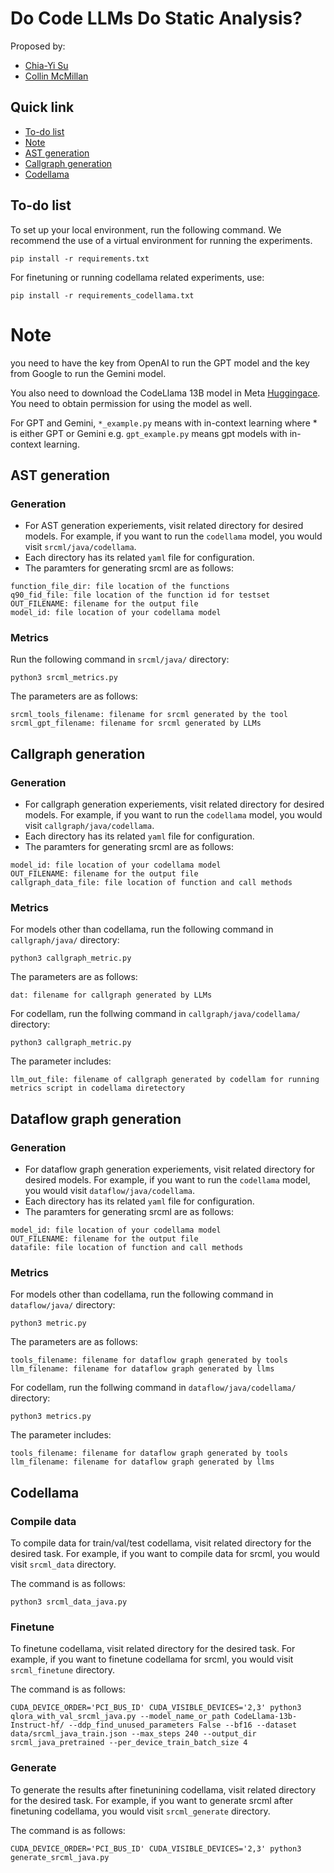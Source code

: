 # Do Code LLMs Do Static Analysis?

Proposed by:
- [Chia-Yi Su](https://chiayisu.github.io/)
- [Collin McMillan](https://sdf.org/~cmc/)

## Quick link
- [To-do list](#to-do-list)
- [Note](#note)
- [AST generation](#ast-generation)
- [Callgraph generation](#callgraph-generation)
- [Codellama](#Codellama)


## To-do list

To set up your local environment, run the following command. We recommend the use of a virtual environment for running the experiments.
```
pip install -r requirements.txt
```
For finetuning or running codellama related experiments, use:
```
pip install -r requirements_codellama.txt
```

# Note 
you need to have the key from OpenAI to run the GPT model and the key from Google to run the Gemini model. 

You also need to download the CodeLlama 13B model in Meta [Huggingace](https://huggingface.co/codellama/CodeLlama-13b-Instruct-hf). You need to obtain permission for using the model as well.

For GPT and Gemini, ``*_example.py`` means with in-context learning where * is either GPT or Gemini e.g. ``gpt_example.py`` means gpt models with in-context learning.


## AST generation

### Generation
- For AST generation experiements, visit related directory for desired models. For example, if you want to run the ``codellama`` model, you would visit ``srcml/java/codellama``.
- Each directory has its related ``yaml`` file for configuration.
- The paramters for generating srcml are as follows:

```
function_file_dir: file location of the functions
q90_fid_file: file location of the function id for testset
OUT_FILENAME: filename for the output file
model_id: file location of your codellama model
```
### Metrics
Run the following command in ``srcml/java/`` directory:
```
python3 srcml_metrics.py
```

The parameters are as follows:
```
srcml_tools_filename: filename for srcml generated by the tool
srcml_gpt_filename: filename for srcml generated by LLMs
```

## Callgraph generation

### Generation
- For callgraph generation experiements, visit related directory for desired models. For example, if you want to run the ``codellama`` model, you would visit ``callgraph/java/codellama``.
- Each directory has its related ``yaml`` file for configuration.
- The paramters for generating srcml are as follows:

```
model_id: file location of your codellama model
OUT_FILENAME: filename for the output file
callgraph_data_file: file location of function and call methods
```
### Metrics
For models other than codellama, run the following command in ``callgraph/java/`` directory:
```
python3 callgraph_metric.py
```
The parameters are as follows:
```
dat: filename for callgraph generated by LLMs
```

For codellam, run the follwing command in ``callgraph/java/codellama/`` directory:
```
python3 callgraph_metric.py
```

The parameter includes:
```
llm_out_file: filename of callgraph generated by codellam for running metrics script in codellama diretectory
```


## Dataflow graph generation

### Generation
- For dataflow graph generation experiements, visit related directory for desired models. For example, if you want to run the ``codellama`` model, you would visit ``dataflow/java/codellama``.
- Each directory has its related ``yaml`` file for configuration.
- The paramters for generating srcml are as follows:

```
model_id: file location of your codellama model
OUT_FILENAME: filename for the output file
datafile: file location of function and call methods
```
### Metrics
For models other than codellama, run the following command in ``dataflow/java/`` directory:
```
python3 metric.py
```
The parameters are as follows:
```
tools_filename: filename for dataflow graph generated by tools
llm_filename: filename for dataflow graph generated by llms
```

For codellam, run the follwing command in ``dataflow/java/codellama/`` directory:
```
python3 metrics.py
```

The parameter includes:
```
tools_filename: filename for dataflow graph generated by tools
llm_filename: filename for dataflow graph generated by llms
```

## Codellama

### Compile data
To compile data for train/val/test codellama, visit related directory for the desired task. For example, if you want to compile data for srcml, you would visit ``srcml_data`` directory.

The command is as follows:

```
python3 srcml_data_java.py
```

### Finetune
To finetune codellama, visit related directory for the desired task. For example, if you want to finetune codellama for srcml, you would visit ``srcml_finetune`` directory.

The command is as follows:

```
CUDA_DEVICE_ORDER='PCI_BUS_ID' CUDA_VISIBLE_DEVICES='2,3' python3 qlora_with_val_srcml_java.py --model_name_or_path CodeLlama-13b-Instruct-hf/ --ddp_find_unused_parameters False --bf16 --dataset data/srcml_java_train.json --max_steps 240 --output_dir srcml_java_pretrained --per_device_train_batch_size 4
```

### Generate 
To generate the results after finetunining codellama, visit related directory for the desired task. For example, if you want to generate srcml after finetuning codellama, you would visit ``srcml_generate`` directory.

The command is as follows:

```
CUDA_DEVICE_ORDER='PCI_BUS_ID' CUDA_VISIBLE_DEVICES='2,3' python3 generate_srcml_java.py
```


